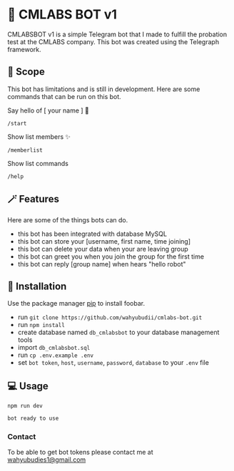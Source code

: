 # 🤖 CMLABS BOT v1

CMLABSBOT v1 is a simple Telegram bot that I made to fulfill the probation test at the CMLABS company. This bot was created using the Telegraph framework.

## 🦿 Scope
This bot has limitations and is still in development. Here are some commands that can be run on this bot.


Say hello of [ your name ] 👋
```
/start
```

Show list members ✨
```
/memberlist
```

Show list commands 
```
/help
```

## 🪄 Features 
Here are some of the things bots can do.
- this bot has been integrated with database MySQL
- this bot can store your [username, first name, time joining]
- this bot can delete your data when your are leaving group
- this bot can greet you when you join the group for the first time
- this bot can reply [group name] when hears "hello robot"


## 🧰 Installation 

Use the package manager [pip](https://pip.pypa.io/en/stable/) to install foobar.


- run `git clone https://github.com/wahyubudii/cmlabs-bot.git`
- run `npm install`
- create database named `db_cmlabsbot` to your database management tools
- import `db_cmlabsbot.sql` 
- run `cp .env.example .env`
- set `bot token`, `host`, `username`, `password`, `database` to your `.env` file

## 💻 Usage 

```
npm run dev
```
```bash
bot ready to use
```

### Contact
To be able to get bot tokens please contact me at wahyubudies1@gmail.com
